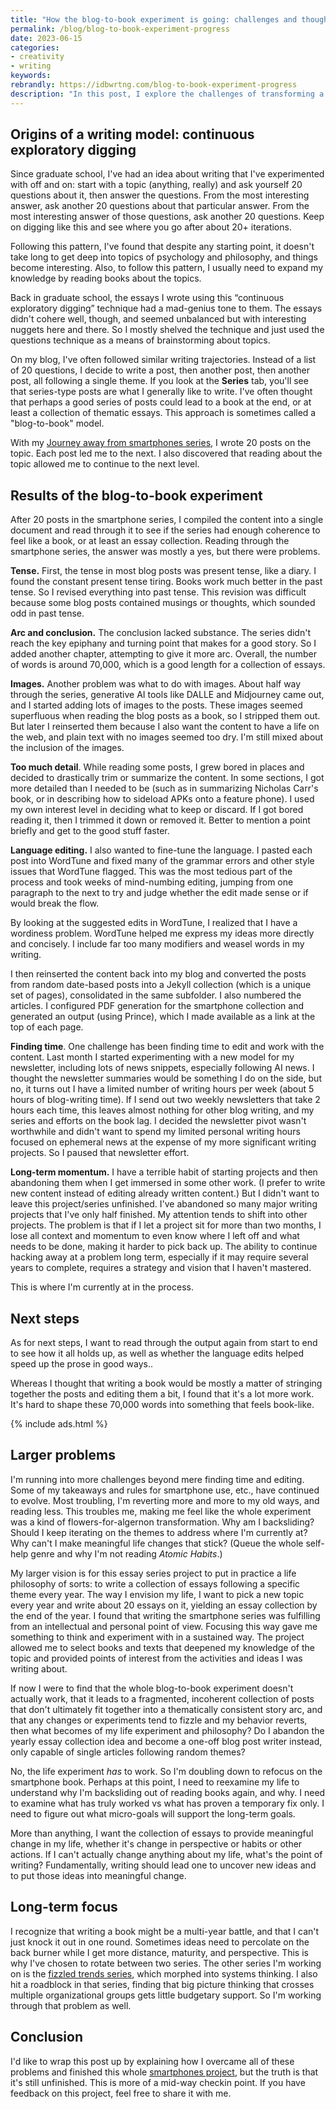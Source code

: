 ```yaml
---
title: "How the blog-to-book experiment is going: challenges and thoughts"
permalink: /blog/blog-to-book-experiment-progress
date: 2023-06-15
categories:
- creativity
- writing
keywords: 
rebrandly: https://idbwrtng.com/blog-to-book-experiment-progress
description: "In this post, I explore the challenges of transforming a blog series into a book. The process proved to be more complex than I thought, and I had to deal with inconsistencies around tense (present vs past tense), time management, momentum, and more. Trying to read through 75,000 words to see if it had the shape and arc of a book was no small feat, and is one I'm still wrestling with."
---
```


## Origins of a writing model: continuous exploratory digging

Since graduate school, I've had an idea about writing that I've experimented with off and on: start with a topic (anything, really) and ask yourself 20 questions about it, then answer the questions. From the most interesting answer, ask another 20 questions about that particular answer. From the most interesting answer of those questions, ask another 20 questions. Keep on digging like this and see where you go after about 20+ iterations. 

Following this pattern, I've found that despite any starting point, it doesn't take long to get deep into topics of psychology and philosophy, and things become interesting. Also, to follow this pattern, I usually need to expand my knowledge by reading books about the topics. 

Back in graduate school, the essays I wrote using this “continuous exploratory digging” technique had a mad-genius tone to them. The essays didn't cohere well, though, and seemed unbalanced but with interesting nuggets here and there. So I mostly shelved the technique and just used the questions technique as a means of brainstorming about topics. 

On my blog, I've often followed similar writing trajectories. Instead of a list of 20 questions, I decide to write a post, then another post, then another post, all following a single theme. If you look at the **Series** tab, you'll see that series-type posts are what I generally like to write. I've often thought that perhaps a good series of posts could lead to a book at the end, or at least a collection of thematic essays. This approach is sometimes called a "blog-to-book" model.

With my [Journey away from smartphones series](/smartphones/overview.html), I wrote 20 posts on the topic. Each post led me to the next. I also discovered that reading about the topic allowed me to continue to the next level.

## Results of the blog-to-book experiment

After 20 posts in the smartphone series, I compiled the content into a single document and read through it to see if the series had enough coherence to feel like a book, or at least an essay collection. Reading through the smartphone series, the answer was mostly a yes, but there were problems.

**Tense.** First, the tense in most blog posts was present tense, like a diary. I found the constant present tense tiring. Books work much better in the past tense. So I revised everything into past tense. This revision was difficult because some blog posts contained musings or thoughts, which sounded odd in past tense. 

**Arc and conclusion.** The conclusion lacked substance. The series didn't reach the key epiphany and turning point that makes for a good story. So I added another chapter, attempting to give it more arc. Overall, the number of words is around 70,000, which is a good length for a collection of essays.

**Images.** Another problem was what to do with images. About half way through the series, generative AI tools like DALLE and Midjourney came out, and I started adding lots of images to the posts. These images seemed superfluous when reading the blog posts as a book, so I stripped them out. But later I reinserted them because I also want the content to have a life on the web, and plain text with no images seemed too dry. I'm still mixed about the inclusion of the images.

**Too much detail**. While reading some posts, I grew bored in places and decided to drastically trim or summarize the content. In some sections, I got more detailed than I needed to be (such as in summarizing Nicholas Carr's book, or in describing how to sideload APKs onto a feature phone). I used my own interest level in deciding what to keep or discard. If I got bored reading it, then I trimmed it down or removed it. Better to mention a point briefly and get to the good stuff faster.

**Language editing.** I also wanted to fine-tune the language. I pasted each post into WordTune and fixed many of the grammar errors and other style issues that WordTune flagged. This was the most tedious part of the process and took weeks of mind-numbing editing, jumping from one paragraph to the next to try and judge whether the edit made sense or if would break the flow. 

By looking at the suggested edits in WordTune, I realized that I have a wordiness problem. WordTune helped me express my ideas more directly and concisely. I include far too many modifiers and weasel words in my writing. 

I then reinserted the content back into my blog and converted the posts from random date-based posts into a Jekyll collection (which is a unique set of pages), consolidated in the same subfolder. I also numbered the articles. I configured PDF generation for the smartphone collection and generated an output (using Prince), which I made available as a link at the top of each page.

**Finding time**. One challenge has been finding time to edit and work with the content. Last month I started experimenting with a new model for my newsletter, including lots of news snippets, especially following AI news. I thought the newsletter summaries would be something I do on the side, but no, it turns out I have a limited number of writing hours per week (about 5 hours of blog-writing time). If I send out two weekly newsletters that take 2 hours each time, this leaves almost nothing for other blog writing, and my series and efforts on the book lag. I decided the newsletter pivot wasn't worthwhile and didn't want to spend my limited personal writing hours focused on ephemeral news at the expense of my more significant writing projects. So I paused that newsletter effort.

**Long-term momentum.** I have a terrible habit of starting projects and then abandoning them when I get immersed in some other work. (I prefer to write new content instead of editing already written content.) But I didn't want to leave this project/series unfinished. I've abandoned so many major writing projects that I've only half finished. My attention tends to shift into other projects. The problem is that if I let a project sit for more than two months, I lose all context and momentum to even know where I left off and what needs to be done, making it harder to pick back up. The ability to continue hacking away at a problem long term, especially if it may require several years to complete, requires a strategy and vision that I haven't mastered.

This is where I'm currently at in the process. 

## Next steps

As for next steps, I want to read through the output again from start to end to see how it all holds up, as well as whether the language edits helped speed up the prose in good ways..

Whereas I thought that writing a book would be mostly a matter of stringing together the posts and editing them a bit, I found that it's a lot more work. It's hard to shape these 70,000 words into something that feels book-like.

{% include ads.html %}

## Larger problems

I'm running into more challenges beyond mere finding time and editing. Some of my takeaways and rules for smartphone use, etc., have continued to evolve. Most troubling, I'm reverting more and more to my old ways, and reading less. This troubles me, making me feel like the whole experiment was a kind of flowers-for-algernon transformation. Why am I backsliding? Should I keep iterating on the themes to address where I'm currently at? Why can't I make meaningful life changes that stick? (Queue the whole self-help genre and why I'm not reading *Atomic Habits*.)

My larger vision is for this essay series project to put in practice a life philosophy of sorts: to write a collection of essays following a specific theme every year. The way I envision my life, I want to pick a new topic every year and write about 20 essays on it, yielding an essay collection by the end of the year. I found that writing the smartphone series was fulfilling from an intellectual and personal point of view. Focusing this way gave me something to think and experiment with in a sustained way. The project allowed me to select books and texts that deepened my knowledge of the topic and provided points of interest from the activities and ideas I was writing about. 

If now I were to find that the whole blog-to-book experiment doesn't actually work, that it leads to a fragmented, incoherent collection of posts that don't ultimately fit together into a thematically consistent story arc, and that any changes or experiments tend to fizzle and my behavior reverts, then what becomes of my life experiment and philosophy? Do I abandon the yearly essay collection idea and become a one-off blog post writer instead, only capable of single articles following random themes?

No, the life experiment *has* to work. So I'm doubling down to refocus on the smartphone book. Perhaps at this point, I need to reexamine my life to understand why I'm backsliding out of reading books again, and why. I need to examine what has truly worked vs what has proven a temporary fix only. I need to figure out what micro-goals will support the long-term goals.

More than anything, I want the collection of essays to provide meaningful change in my life, whether it's change in perspective or habits or other actions. If I can't actually change anything about my life, what's the point of writing? Fundamentally, writing should lead one to uncover new ideas and to put those ideas into meaningful change.

## Long-term focus

I recognize that writing a book might be a multi-year battle, and that I can't just knock it out in one round. Sometimes ideas need to percolate on the back burner while I get more distance, maturity, and perspective. This is why I've chosen to rotate between two series. The other series I'm working on is the [fizzled trends series](trends/trends-to-follow-or-forget-intro.html), which morphed into systems thinking. I also hit a roadblock in that series, finding that big picture thinking that crosses multiple organizational groups gets little budgetary support. So I'm working through that problem as well.

## Conclusion

I'd like to wrap this post up by explaining how I overcame all of these problems and finished this whole [smartphones project](/smartphones/overview.html), but the truth is that it's still unfinished. This is more of a mid-way checkin point. If you have feedback on this project, feel free to share it with me.